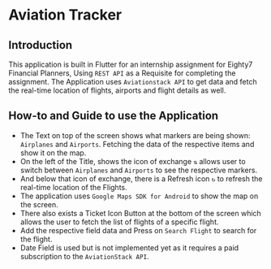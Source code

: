 # Aviation Tracker

## Introduction
This application is built in Flutter for an internship assignment for Eighty7 Financial Planners, Using `REST API` as a Requisite for completing the assignment.
The Application uses `Aviationstack API` to get data and fetch the real-time location of flights, airports and flight details as well.

## How-to and Guide to use the Application

- The Text on top of the screen shows what markers are being shown: `Airplanes` and `Airports`. Fetching the data of the respective items and show it on the map.
- On the left of the Title, shows the icon of exchange `⇅` allows user to switch between `Airplanes` and `Airports` to see the respective markers.
- And below that icon of exchange, there is a Refresh icon `↻` to refresh the real-time location of the Flights.
- The application uses `Google Maps SDK for Android` to show the map on the screen.
- There also exists a Ticket Icon Button at the bottom of the screen which allows the user to fetch the list of flights of a specific flight.
- Add the respective field data and Press on `Search Flight` to search for the flight.
- Date Field is used but is not implemented yet as it requires a paid subscription to the `AviationStack API`.



